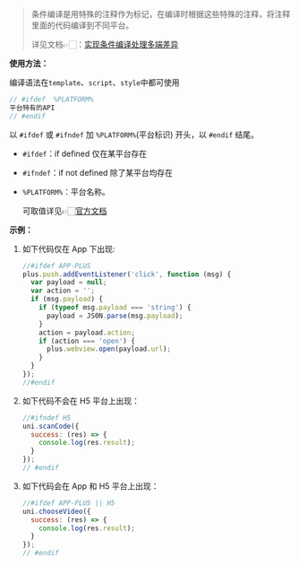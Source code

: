 > 条件编译是用特殊的注释作为标记，在编译时根据这些特殊的注释，将注释里面的代码编译到不同平台。
>
> 详见文档👉🏻：[实现条件编译处理多端差异](https://uniapp.dcloud.net.cn/tutorial/platform.html)

**使用方法：**

编译语法在`template`、`script`、`style`中都可使用

```js
// #ifdef  %PLATFORM%
平台特有的API
// #endif
```

以 `#ifdef` 或 `#ifndef` 加 `%PLATFORM%`(平台标识) 开头，以 `#endif` 结尾。

- `#ifdef`：if defined 仅在某平台存在

- `#ifndef`：if not defined 除了某平台均存在

- `%PLATFORM%`：平台名称。

  可取值详见👉🏻[官方文档](https://uniapp.dcloud.net.cn/tutorial/platform.html#%E4%BD%BF%E7%94%A8%E6%96%B9%E6%B3%95)

**示例：**

1. 如下代码仅在 App 下出现:

   ```js
   //#ifdef APP-PLUS
   plus.push.addEventListener('click', function (msg) {
     var payload = null;
     var action = '';
     if (msg.payload) {
       if (typeof msg.payload === 'string') {
         payload = JS0N.parse(msg.payload);
       }
       action = payload.action;
       if (action === 'open') {
         plus.webview.open(payload.url);
       }
     }
   });
   //#endif
   ```

2. 如下代码不会在 H5 平台上出现：

   ```js
   //#ifndef H5
   uni.scanCode({
     success: (res) => {
       console.log(res.result);
     }
   });
   // #endif
   ```

3. 如下代码会在 App 和 H5 平台上出现：

   ```js
   //#ifdef APP-PLUS || H5
   uni.chooseVideo({
     success: (res) => {
       console.log(res.result);
     }
   });
   // #endif
   ```

   





